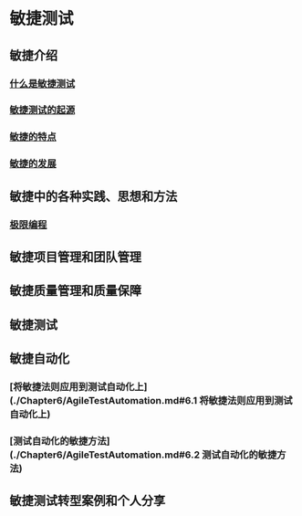 # 敏捷测试

## 敏捷介绍

### [什么是敏捷测试](./Chapter1/AgileOverview.md#什么是敏捷测试)

### [敏捷测试的起源](./Chapter1/AgileOverview.md#敏捷测试的起源)

### [敏捷的特点](./Chapter1/AgileOverview.md#敏捷的特点)

### [敏捷的发展](./Chapter1/AgileOverview.md#敏捷的发展)

## 敏捷中的各种实践、思想和方法
### [极限编程](./Chapter2/xp.md)

## 敏捷项目管理和团队管理

## 敏捷质量管理和质量保障

## 敏捷测试

## 敏捷自动化

### [将敏捷法则应用到测试自动化上](./Chapter6/AgileTestAutomation.md#6.1 将敏捷法则应用到测试自动化上)

### [测试自动化的敏捷方法](./Chapter6/AgileTestAutomation.md#6.2 测试自动化的敏捷方法)

## 敏捷测试转型案例和个人分享
